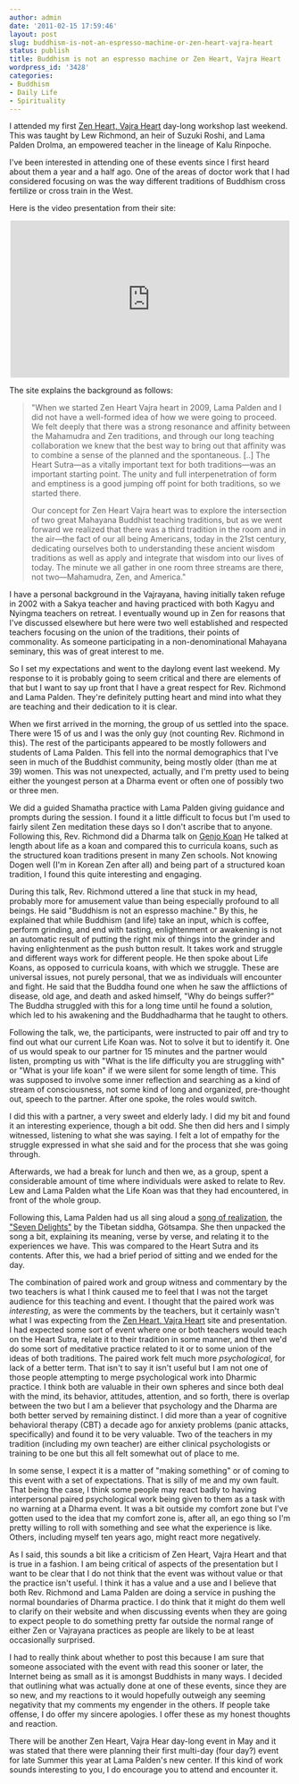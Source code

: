```yaml
---
author: admin
date: '2011-02-15 17:59:46'
layout: post
slug: buddhism-is-not-an-espresso-machine-or-zen-heart-vajra-heart
status: publish
title: Buddhism is not an espresso machine or Zen Heart, Vajra Heart
wordpress_id: '3428'
categories:
- Buddhism
- Daily Life
- Spirituality
---
```

I attended my first <a href="http://www.zenheartvajraheart.com/">Zen Heart, Vajra Heart</a> day-long workshop last weekend. This was taught by Lew Richmond, an heir of Suzuki Roshi, and Lama Palden Drolma, an empowered teacher in the lineage of Kalu Rinpoche. 

I've been interested in attending one of these events since I first heard about them a year and a half ago. One of the areas of doctor work that I had considered focusing on was the way different traditions of Buddhism cross fertilize or cross train in the West. 

Here is the video presentation from their site:
<p style="text-align: center"><lj-embed><object width="500" height="281"><param name="allowfullscreen" value="true" /><param name="allowscriptaccess" value="always" /><param name="movie" value="http://vimeo.com/moogaloop.swf?clip_id=6060015&amp;server=vimeo.com&amp;show_title=1&amp;show_byline=1&amp;show_portrait=1&amp;color=00ADEF&amp;fullscreen=1&amp;autoplay=0&amp;loop=0" /><embed src="http://vimeo.com/moogaloop.swf?clip_id=6060015&amp;server=vimeo.com&amp;show_title=1&amp;show_byline=1&amp;show_portrait=1&amp;color=00ADEF&amp;fullscreen=1&amp;autoplay=0&amp;loop=0" type="application/x-shockwave-flash" allowfullscreen="true" allowscriptaccess="always" width="500" height="281"></embed></object></lj-embed></p>

The site explains the background as follows:
> "When we started Zen Heart Vajra heart in 2009, Lama Palden and I did not have a well-formed idea of how we were going to proceed.  We felt deeply that there was a strong resonance and affinity between the Mahamudra and Zen traditions, and through our long teaching collaboration we knew that the best way to bring out that affinity was to combine a sense of the planned and the spontaneous. [..] The Heart Sutra—as a vitally important text for both traditions—was an important starting point.  The unity and full interpenetration of form and emptiness is a good jumping off point for both traditions, so we started there. 
> 
> Our concept for Zen Heart Vajra heart was to explore the intersection of two great Mahayana Buddhist teaching traditions, but as we went forward we realized that there was a third tradition in the room and in the air—the fact of our all being Americans, today in the 21st century, dedicating ourselves both to understanding these ancient wisdom traditions as well as apply and integrate that wisdom into our lives of today.  The minute we all gather in one room three streams are there, not two—Mahamudra, Zen, and America."

I have a personal background in the Vajrayana, having initially taken refuge in 2002 with a Sakya teacher and having practiced with both Kagyu and Nyingma teachers on retreat. I eventually wound up in Zen for reasons that I've discussed elsewhere but here were two well established and respected teachers focusing on the union of the traditions, their points of commonality. As someone participating in a non-denominational Mahayana seminary, this was of great interest to me. 

So I set my expectations and went to the daylong event last weekend. My response to it is probably going to seem critical and there are elements of that but I want to say up front that I have a great respect for Rev. Richmond and Lama Palden. They're definitely putting heart and mind into what they are teaching and their dedication to it is clear.

When we first arrived in the morning, the group of us settled into the space. There were 15 of us and I was the only guy (not counting Rev. Richmond in this). The rest of the participants appeared to be mostly followers and students of Lama Palden. This fell into the normal demographics that I've seen in much of the Buddhist community, being mostly older (than me at 39) women. This was not unexpected, actually, and I'm pretty used to being either the youngest person at a Dharma event or often one of possibly two or three men. 

We did a guided Shamatha practice with Lama Palden giving guidance and prompts during the session. I found it a little difficult to focus but I'm used to fairly silent Zen meditation these days so I don't ascribe that to anyone. Following this, Rev. Richmond did a Dharma talk on <a href="http://www.thezensite.com/ZenTeachings/Dogen_Teachings/GenjoKoan8.htm">Genjo Koan</a> He talked at length about life as a koan and compared this to curricula koans, such as the structured koan traditions present in many Zen schools. Not knowing Dogen well (I'm in Korean Zen after all) and being part of a structured koan tradition, I found this quite interesting and engaging. 

During this talk, Rev. Richmond uttered a line that stuck in my head, probably more for amusement value than being especially profound to all beings. He said "Buddhism is not an espresso machine." By this, he explained that while Buddhism (and life) take an input, which is coffee, perform grinding, and end with tasting, enlightenment or awakening is not an automatic result of putting the right mix of things into the grinder and having enlightenment as the push button result. It takes work and struggle and different ways work for different people. He then spoke about Life Koans, as opposed to curricula koans, with which we struggle. These are universal issues, not purely personal, that we as individuals will encounter and fight. He said that the Buddha found one when he saw the afflictions of disease, old age, and death and asked himself, "Why do beings suffer?" The Buddha struggled with this for a long time until he found a solution, which led to his awakening and the Buddhadharma that he taught to others. 

Following the talk, we, the participants, were instructed to pair off and try to find out what our current Life Koan was. Not to solve it but to identify it. One of us would speak to our partner for 15 minutes and the partner would listen, prompting us with "What is the life difficulty you are struggling with" or "What is your life koan" if we were silent for some length of time. This was supposed to involve some inner reflection and searching as a kind of stream of consciousness, not some kind of long and organized, pre-thought out, speech to the partner. After one spoke, the roles would switch.

I did this with a partner, a very sweet and elderly lady. I did my bit and found it an interesting experience, though a bit odd. She then did hers and I simply witnessed, listening to what she was saying. I felt a lot of empathy for the struggle expressed in what she said and for the process that she was going through. 

Afterwards, we had a break for lunch and then we, as a group, spent a considerable amount of time where individuals were asked to relate to Rev. Lew and Lama Palden what the Life Koan was that they had encountered, in front of the whole group.

Following this, Lama Palden had us all sing aloud a <a href="http://en.wikipedia.org/wiki/Songs_of_realization">song of realization</a>, the <a href="http://www.khandro.net/practice_overcome_adversity.htm">"Seven Delights"</a> by the Tibetan siddha, Götsampa. She then unpacked the song a bit, explaining its meaning, verse by verse, and relating it to the experiences we have. This was compared to the Heart Sutra and its contents. After this, we had a brief period of sitting and we ended for the day.

The combination of paired work and group witness and commentary by the two teachers is what I think caused me to feel that I was not the target audience for this teaching and event. I thought that the paired work was <em>interesting</em>, as were the comments by the teachers, but it certainly wasn't what I was expecting from the <a href="http://www.zenheartvajraheart.com/">Zen Heart, Vajra Heart</a> site and presentation. I had expected some sort of event where one or both teachers would teach on the Heart Sutra, relate it to their tradition in some manner, and then we'd do some sort of meditative practice related to it or to some union of the ideas of both traditions. The paired work felt much more <em>psychological</em>, for lack of a better term. That isn't to say it isn't useful but I am not one of those people attempting to merge psychological work into Dharmic practice. I think both are valuable in their own spheres and since both deal with the mind, its behavior, attitudes, attention, and so forth, there is overlap between the two but I am a believer that psychology and the Dharma are both better served by remaining distinct. I did more than a year of cognitive behavioral therapy (CBT) a decade ago for anxiety problems (panic attacks, specifically) and found it to be very valuable. Two of the teachers in my tradition (including my own teacher) are either clinical psychologists or training to be one but this all felt somewhat out of place to me.

In some sense, I expect it is a matter of "making something" or of coming to this event with a set of expectations. That is silly of me and my own fault. That being the case, I think some people may react badly to having interpersonal paired psychological work being given to them as a task with no warning at a Dharma event. It was a bit outside my comfort zone but I've gotten used to the idea that my comfort zone is, after all, an ego thing so I'm pretty willing to roll with something and see what the experience is like. Others, including myself ten years ago, might react more negatively.

As I said, this sounds a bit like a criticism of Zen Heart, Vajra Heart and that is true in a fashion. I am being critical of aspects of the presentation but I want to be clear that I do not think that the event was without value or that the practice isn't useful. I think it has a value and a use and I believe that both Rev. Richmond and Lama Palden are doing a service in pushing the normal boundaries of Dharma practice. I do think that it might do them well to clarify on their website and when discussing events when they are going to expect people to do something pretty far outside the normal range of either Zen or Vajrayana practices as people are likely to be at least occasionally surprised. 

I had to really think about whether to post this because I am sure that someone associated with the event with read this sooner or later, the Internet being as small as it is amongst Buddhists in many ways. I decided that outlining what was actually done at one of these events, since they are so new, and my reactions to it would hopefully outweigh any seeming negativity that my comments my engender in the others. If people take offense, I do offer my sincere apologies. I offer these as my honest thoughts and reaction.

There will be another Zen Heart, Vajra Hear day-long event in May and it was stated that there were planning their first multi-day (four day?) event for late Summer this year at Lama Palden's new center. If this kind of work sounds interesting to you, I do encourage you to attend and encounter it.
